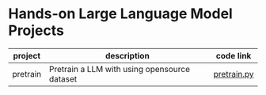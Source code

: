# Hands-on Large Language Model Projects

| project  | description                                  | code link                    |
| -------- | -------------------------------------------- | ---------------------------- |
| pretrain | Pretrain a LLM with using opensource dataset | [pretrain.py](./pretrain.py) |

